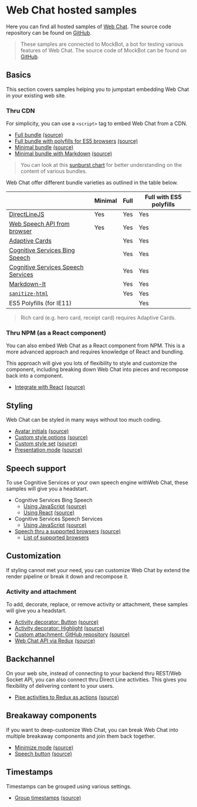 # Web Chat hosted samples

Here you can find all hosted samples of [Web Chat](https://github.com/Microsoft/BotFramework-WebChat). The source code repository can be found on [GitHub](https://github.com/Microsoft/BotFramework-WebChat/tree/master/samples).

> These samples are connected to MockBot, a bot for testing various features of Web Chat. The source code of MockBot can be found on [GitHub](https://github.com/compulim/BotFramework-MockBot).

## Basics

This section covers samples helping you to jumpstart embedding Web Chat in your existing web site.

### Thru CDN

For simplicity, you can use a `<script>` tag to embed Web Chat from a CDN.

- [Full bundle](https://microsoft.github.io/BotFramework-WebChat/01.a.getting-started-full-bundle) [(source)](https://github.com/Microsoft/BotFramework-WebChat/tree/master/samples/01.a.getting-started-full-bundle)
- [Full bundle with polyfills for ES5 browsers](https://microsoft.github.io/BotFramework-WebChat/01.b.getting-started-es5-bundle) [(source)](https://github.com/Microsoft/BotFramework-WebChat/tree/master/samples/01.b.getting-started-es5-bundle)
- [Minimal bundle](https://microsoft.github.io/BotFramework-WebChat/02.a.getting-started-minimal-bundle) [(source)](https://github.com/Microsoft/BotFramework-WebChat/tree/master/samples/02.a.getting-started-minimal-bundle)
- [Minimal bundle with Markdown](https://microsoft.github.io/BotFramework-WebChat/02.b.getting-started-minimal-markdown) [(source)](https://github.com/Microsoft/BotFramework-WebChat/tree/master/samples/02.b.getting-started-minimal-markdown)

> You can look at this [sunburst chart](http://cdn.botframework.com/botframework-webchat/master/stats.html) for better understanding on the content of various bundles.

Web Chat offer different bundle varieties as outlined in the table below.

|                                                                                                                      | Minimal | Full | Full with ES5 polyfills |
| -------------------------------------------------------------------------------------------------------------------- | ------- | ---- | ----------------------- |
| [DirectLineJS](https://npmjs.com/package/botframework-directlinejs)                                                  | Yes     | Yes  | Yes                     |
| [Web Speech API from browser](https://azure.microsoft.com/en-us/services/cognitive-services/speech/)                 | Yes     | Yes  | Yes                     |
| [Adaptive Cards](https://adaptivecards.io/)                                                                          |         | Yes  | Yes                     |
| [Cognitive Services Bing Speech](https://azure.microsoft.com/en-us/services/cognitive-services/speech/)              |         | Yes  | Yes                     |
| [Cognitive Services Speech Services](https://azure.microsoft.com/en-us/services/cognitive-services/speech-services/) |         | Yes  | Yes                     |
| [Markdown-It](https://npmjs.com/package/markdown-it/)                                                                |         | Yes  | Yes                     |
| [`sanitize-html`](https://npmjs.com/package/sanitize-html)                                                           |         | Yes  | Yes                     |
| ES5 Polyfills (for IE11)                                                                                             |         |      | Yes                     |

> Rich card (e.g. hero card, receipt card) requires Adaptive Cards.

### Thru NPM (as a React component)

You can also embed Web Chat as a React component from NPM. This is a more advanced approach and requires knowledge of React and bundling.

This approach will give you lots of flexibility to style and customize the component, including breaking down Web Chat into pieces and recompose back into a component.

- [Integrate with React](https://microsoft.github.io/BotFramework-WebChat/03.a.host-with-react) [(source)](https://github.com/Microsoft/BotFramework-WebChat/tree/master/samples/03.a.host-with-react)

## Styling

Web Chat can be styled in many ways without too much coding.

- [Avatar initials](https://microsoft.github.io/BotFramework-WebChat/04.display-user-bot-initials-styling) [(source)](https://github.com/Microsoft/BotFramework-WebChat/tree/master/samples/04.display-user-bot-initials-styling)
- [Custom style options](https://microsoft.github.io/BotFramework-WebChat/05.a.branding-webchat-styling) [(source)](https://github.com/Microsoft/BotFramework-WebChat/tree/master/samples/05.a.branding-webchat-styling)
- [Custom style set](https://microsoft.github.io/BotFramework-WebChat/05.b.idiosyncratic-manual-styling) [(source)](https://github.com/Microsoft/BotFramework-WebChat/tree/master/samples/05.b.idiosyncratic-manual-styling)
- [Presentation mode](https://microsoft.github.io/BotFramework-WebChat/05.c.presentation-mode-styling) [(source)](https://github.com/Microsoft/BotFramework-WebChat/tree/master/samples/05.c.presentation-mode-styling)

## Speech support

To use Cognitive Services or your own speech engine withWeb Chat, these samples will give you a headstart.

- Cognitive Services Bing Speech
   - [Using JavaScript](https://microsoft.github.io/BotFramework-WebChat/06.a.cognitive-services-bing-speech-js) [(source)](https://github.com/Microsoft/BotFramework-WebChat/tree/master/samples/06.a.cognitive-services-bing-speech-js)
   - [Using React](https://microsoft.github.io/BotFramework-WebChat/06.b.cognitive-services-bing-speech-react) [(source)](https://github.com/Microsoft/BotFramework-WebChat/tree/master/samples/06.b.cognitive-services-bing-speech-react)
- Cognitive Services Speech Services
   - [Using JavaScript](https://microsoft.github.io/BotFramework-WebChat/06.c.cognitive-services-speech-services-js) [(source)](https://github.com/Microsoft/BotFramework-WebChat/tree/master/samples/06.c.cognitive-services-speech-services-js)
- [Speech thru a supported browsers](https://microsoft.github.io/BotFramework-WebChat/06.d.speech-web-browser) [(source)](https://github.com/Microsoft/BotFramework-WebChat/tree/master/samples/06.d.speech-web-browser)
   - [List of supported browsers](https://caniuse.com/#search=speech)

## Customization

If styling cannot met your need, you can customize Web Chat by extend the render pipeline or break it down and recompose it.

### Activity and attachment

To add, decorate, replace, or remove activity or attachment, these samples will give you a headstart.

- [Activity decorator: Button](https://microsoft.github.io/BotFramework-WebChat/09.customization-reaction-buttons) [(source)](https://github.com/Microsoft/BotFramework-WebChat/tree/master/samples/09.customization-reaction-buttons)
- [Activity decorator: Highlight](https://microsoft.github.io/BotFramework-WebChat/08.customization-user-highlighting) [(source)](https://github.com/Microsoft/BotFramework-WebChat/tree/master/samples/08.customization-user-highlighting)
- [Custom attachment: GitHub repository](https://microsoft.github.io/BotFramework-WebChat/10.customization-card-components) [(source)](https://github.com/Microsoft/BotFramework-WebChat/tree/master/samples/10.customization-card-components)
- [Web Chat API via Redux](https://microsoft.github.io/BotFramework-WebChat/11.customization-redux-actions) [(source)](https://github.com/Microsoft/BotFramework-WebChat/tree/master/samples/11.customization-redux-actions)

## Backchannel

On your web site, instead of connecting to your backend thru REST/Web Socket API, you can also connect thru Direct Line activities. This gives you flexibility of delivering content to your users.

- [Pipe activities to Redux as actions](https://microsoft.github.io/BotFramework-WebChat/14.customization-piping-to-redux) [(source)](https://github.com/Microsoft/BotFramework-WebChat/tree/master/samples/14.customization-piping-to-redux)

## Breakaway components

If you want to deep-customize Web Chat, you can break Web Chat into multiple breakaway components and join them back together.

- [Minimize mode](https://microsoft.github.io/BotFramework-WebChat/12.customization-minimizable-web-chat) [(source)](https://github.com/Microsoft/BotFramework-WebChat/tree/master/samples/12.customization-minimizable-web-chat)
- [Speech button](https://microsoft.github.io/BotFramework-WebChat/13.customization-speech-ui) [(source)](https://github.com/Microsoft/BotFramework-WebChat/tree/master/samples/13.customization-speech-ui)

## Timestamps

Timestamps can be grouped using various settings.

- [Group timestamps](https://microsoft.github.io/BotFramework-WebChat/07.customization-timestamp-grouping) [(source)](https://github.com/Microsoft/BotFramework-WebChat/tree/master/samples/07.customization-timestamp-grouping)
